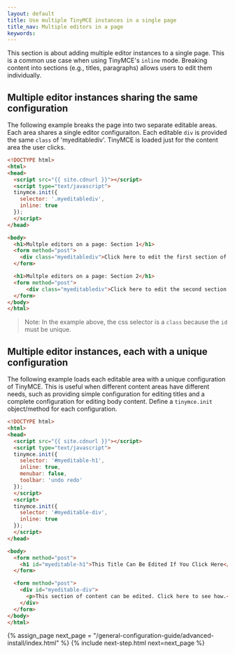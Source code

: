 ```yaml
---
layout: default
title: Use multiple TinyMCE instances in a single page
title_nav: Multiple editors in a page
keywords: 
---
```


This section is about adding multiple editor instances to a single page. This is a common use case when using TinyMCE's `inline` mode. Breaking content into sections (e.g., titles, paragraphs) allows users to edit them individually.

## Multiple editor instances sharing the same configuration

The following example breaks the page into two separate editable areas. Each area shares a single editor configuraiton. Each editable `div` is provided the same `class` of 'myeditablediv'. TinyMCE is loaded just for the content area the user clicks.

```html
<!DOCTYPE html>
<html>
<head>
  <script src="{{ site.cdnurl }}"></script>
  <script type="text/javascript">
  tinymce.init({
    selector: '.myeditablediv',
    inline: true
  });
  </script>
</head>

<body>
  <h1>Multple editors on a page: Section 1</h1>
  <form method="post">
    <div class="myeditablediv">Click here to edit the first section of content!</div>
  </form>

  <h1>Multple editors on a page: Section 2</h1>
  <form method="post">
      <div class="myeditablediv">Click here to edit the second section of content!</div>
  </form>
</body>
</html>
```
> Note: In the example above, the css selector is a `class` because the `id` must be unique.

## Multiple editor instances, each with a unique configuration

The following example loads each editable area with a unique configuration of TinyMCE. This is useful when different content areas have different needs, such as providing simple configuration for editing titles and a complete configuration for editing body content. Define a `tinymce.init` object/method for each configuration.


```html
<!DOCTYPE html>
<html>
<head>
  <script src="{{ site.cdnurl }}"></script>
  <script type="text/javascript">
  tinymce.init({
    selector: '#myeditable-h1',
    inline: true,
    menubar: false,
    toolbar: 'undo redo'
  });
  </script>
  <script>
  tinymce.init({
    selector: '#myeditable-div',
    inline: true
  });
  </script>
</head>

<body>
  <form method="post">
    <h1 id="myeditable-h1">This Title Can Be Edited If You Click Here</h1>
  </form>

  <form method="post">
    <div id="myeditable-div">
      <p>This section of content can be edited. Click here to see how.</p>
    </div>
  </form>
</body>
</html>
```

{% assign_page next_page = "/general-configuration-guide/advanced-install/index.html" %}
{% include next-step.html next=next_page %}
